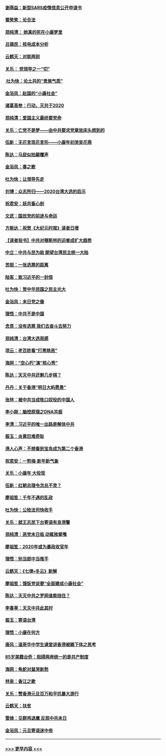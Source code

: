 #### [谢燕益：新型SARS疫情信息公开申请书](../pages/nsc993/n11808840.md?t=01220233) 
#### [蜀笑笑：论合法](../pages/nsc993/n11808064.md?t=01220233) 
#### [郑纯清： 她真的死在小康梦里](../pages/nsc993/n11806623.md?t=01220233) 
#### [吕锡民：核电成本分析](../pages/nsc993/n11806284.md?t=01220233) 
#### [云鹤天：对联两则](../pages/nsc993/n11805957.md?t=01220233) 
#### [关乐： 党领导之一“切”](../pages/nsc993/n11804505.md?t=01220233) 
#### [ 吐为快：论土共的“贵族气质”](../pages/nsc993/n11804490.md?t=01220233) 
#### [金浴凤：赵国的“小康社会”](../pages/nsc993/n11804452.md?t=01220233) 
#### [诸葛高参：行动，灭共于2020](../pages/nsc993/n11804120.md?t=01220233) 
#### [郑纯清：爱国主义最终要党命](../pages/nsc993/n11802197.md?t=01220233) 
#### [关乐：亡党不是梦——由中共要求党章放床头想到的](../pages/nsc993/n11802156.md?t=01220233) 
#### [伍新：无花言现花言形——小康年初哭吴花燕](../pages/nsc993/n11800044.md?t=01220233) 
#### [陈达：马屁似拍颠覆声](../pages/nsc993/n11800010.md?t=01220233) 
#### [金浴凤：春之歌](../pages/nsc993/n11797687.md?t=01220233) 
#### [吐为快：让领导先走](../pages/nsc993/n11797512.md?t=01220233) 
#### [刘博：众志所归——2020台湾大选的启示](../pages/nsc993/n11796878.md?t=01220233) 
#### [祝君安：妖共畜心剖](../pages/nsc993/n11794273.md?t=01220233) 
#### [文武：国民党的前途与命运](../pages/nsc993/n11794198.md?t=01220233) 
#### [方能达：祝贺《大纪元时报》读者日增](../pages/nsc993/n11793807.md?t=01220233) 
#### [【读者投书】中共对穆斯林的迫害成扩大趋势](../pages/nsc993/n11791371.md?t=01220233) 
#### [中立：中共与民为敌 期望台湾民主统一大陆](../pages/nsc993/n11790392.md?t=01220233) 
#### [苦胆：一张选票的距离](../pages/nsc993/n11788914.md?t=01220233) 
#### [陆客：致习近平的一封信](../pages/nsc993/n11788867.md?t=01220233) 
#### [吐为快：贺中华民国之民主光大](../pages/nsc993/n11788618.md?t=01220233) 
#### [金浴凤：末日党之像](../pages/nsc993/n11787475.md?t=01220233) 
#### [理悟：中共不是中国](../pages/nsc993/n11787463.md?t=01220233) 
#### [念贲：没有选票  我们去奋斗去努力](../pages/nsc993/n11787398.md?t=01220233) 
#### [郑纯清：台湾大选观感](../pages/nsc993/n11786210.md?t=01220233) 
#### [项云：老百姓看“打黑除恶”](../pages/nsc993/n11785398.md?t=01220233) 
#### [海网：“空心朽”演“核心秀”](../pages/nsc993/n11783874.md?t=01220233) 
#### [陈达：天灭中共还剩几步棋？](../pages/nsc993/n11783719.md?t=01220233) 
#### [丹丹：关于香港“明日大屿愿景”](../pages/nsc993/n11783273.md?t=01220233) 
#### [张林：被中共当成牲口奴役的中国人](../pages/nsc993/n11782397.md?t=01220233) 
#### [李小刚：脑控原理之DNA共振](../pages/nsc993/n11780962.md?t=01220233) 
#### [李清：习近平的唯一出路是解体中共](../pages/nsc993/n11780866.md?t=01220233) 
#### [振玉：炎黄巨难奇耻](../pages/nsc993/n11779632.md?t=01220233) 
#### [港人心声：不想看到宝岛成为第二个香港](../pages/nsc993/n11778817.md?t=01220233) 
#### [祝君安：一剪梅‧新年新气象](../pages/nsc993/n11776340.md?t=01220233) 
#### [关乐：小康年 大役现](../pages/nsc993/n11774213.md?t=01220233) 
#### [伍新：红朝总理令怎总不灵？](../pages/nsc993/n11770813.md?t=01220233) 
#### [廖祖笙：千年不遇的乱政](../pages/nsc993/n11770373.md?t=01220233) 
#### [吐为快：公检法司快收手](../pages/nsc993/n11770359.md?t=01220233) 
#### [关乐：就王志民下台寄语有良港警](../pages/nsc993/n11769903.md?t=01220233) 
#### [郑纯清：恶党末日临 动辄挨掌嘴](../pages/nsc993/n11769356.md?t=01220233) 
#### [廖祖笙：2020年或为暴政收官年](../pages/nsc993/n11768216.md?t=01220233) 
#### [理悟：别当郎中当推手](../pages/nsc993/n11768243.md?t=01220233) 
#### [云鹤天：《七律▪冬云》新解](../pages/nsc993/n11768204.md?t=01220233) 
#### [廖祖笙：饿饭党说要“全面建成小康社会”](../pages/nsc993/n11767482.md?t=01220233) 
#### [陈达：天灭中共之罗网谁能挡住？](../pages/nsc993/n11767465.md?t=01220233) 
#### [李春草：天灭中共此其时](../pages/nsc993/n11767452.md?t=01220233) 
#### [振玉：寄语台湾](../pages/nsc993/n11767432.md?t=01220233) 
#### [理悟：小康在何方](../pages/nsc993/n11767394.md?t=01220233) 
#### [唐风：温哥华中学生课堂讲香港被踢下体之思考](../pages/nsc993/n11766848.md?t=01220233) 
#### [85岁美籍台侨：阻碍两岸统一的是共产制度](../pages/nsc993/n11765043.md?t=01220233) 
#### [海网：龟蛇对鼠哭新愁](../pages/nsc993/n11764895.md?t=01220233) 
#### [林泉：香江之歌](../pages/nsc993/n11764415.md?t=01220233) 
#### [关乐：赞香港元旦百万和平抗暴大游行](../pages/nsc993/n11764382.md?t=01220233) 
#### [云鹤天：扶贫](../pages/nsc993/n11764245.md?t=01220233) 
#### [雪绮：见群鸡退鹰  反观中共末日](../pages/nsc993/n11762112.md?t=01220233) 
#### [金浴凤：元旦寄语迷中帝](../pages/nsc993/n11761788.md?t=01220233) 

----
#### [ >>> 更早内容 <<< ](../indexes/nsc993-earlier.md)
